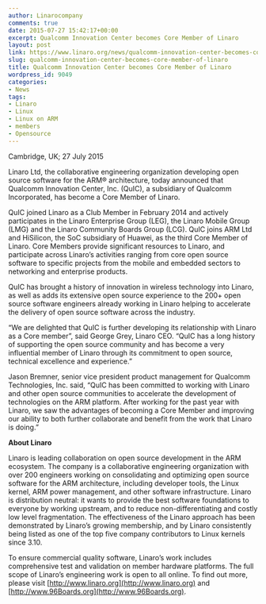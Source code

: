 ```yaml
---
author: Linarocompany
comments: true
date: 2015-07-27 15:42:17+00:00
excerpt: Qualcomm Innovation Center becomes Core Member of Linaro
layout: post
link: https://www.linaro.org/news/qualcomm-innovation-center-becomes-core-member-of-linaro/
slug: qualcomm-innovation-center-becomes-core-member-of-linaro
title: Qualcomm Innovation Center becomes Core Member of Linaro
wordpress_id: 9049
categories:
- News
tags:
- Linaro
- Linux
- Linux on ARM
- members
- Opensource
---
```


Cambridge, UK; 27 July 2015


Linaro Ltd, the collaborative engineering organization developing open source software for the ARM® architecture, today announced that Qualcomm Innovation Center, Inc. (QuIC), a subsidiary of Qualcomm Incorporated, has become a Core Member of Linaro.




QuIC joined Linaro as a Club Member in February 2014 and actively participates in the Linaro Enterprise Group (LEG), the Linaro Mobile Group (LMG) and the Linaro Community Boards Group (LCG). QuIC joins ARM Ltd and HiSilicon, the SoC subsidiary of Huawei, as the third Core Member of Linaro. Core Members provide significant resources to Linaro, and participate across Linaro’s activities ranging from core open source software to specific projects from the mobile and embedded sectors to networking and enterprise products.




QuIC has brought a history of innovation in wireless technology into Linaro, as well as adds its extensive open source experience to the 200+ open source software engineers already working in Linaro helping to accelerate the delivery of open source software across the industry.




“We are delighted that QuIC is further developing its relationship with Linaro as a Core member”, said George Grey, Linaro CEO. “QuIC has a long history of supporting the open source community and has become a very influential member of Linaro through its commitment to open source, technical excellence and experience.”




Jason Bremner, senior vice president product management for Qualcomm Technologies, Inc. said, “QuIC has been committed to working with Linaro and other open source communities to accelerate the development of technologies on the ARM platform. After working for the past year with Linaro, we saw the advantages of becoming a Core Member and improving our ability to both further collaborate and benefit from the work that Linaro is doing.”




**About Linaro**




Linaro is leading collaboration on open source development in the ARM ecosystem. The company is a collaborative engineering organization with over 200 engineers working on consolidating and optimizing open source software for the ARM architecture, including developer tools, the Linux kernel, ARM power management, and other software infrastructure. Linaro is distribution neutral: it wants to provide the best software foundations to everyone by working upstream, and to reduce non-differentiating and costly low level fragmentation. The effectiveness of the Linaro approach has been demonstrated by Linaro’s growing membership, and by Linaro consistently being listed as one of the top five company contributors to Linux kernels since 3.10.




To ensure commercial quality software, Linaro’s work includes comprehensive test and validation on member hardware platforms. The full scope of Linaro’s engineering work is open to all online. To find out more, please visit [http://www.linaro.org](http://www.linaro.org) and [http://www.96Boards.org](http://www.96Boards.org).
